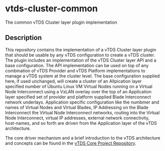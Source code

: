 # vtds-cluster-common
The common vTDS Cluster layer plugin implementation
## Description
This repository contains the implementation of a vTDS Cluster layer
plugin that should be usable by any vTDS configuration to create a
vTDS cluster. The plugin includes an implementation of the vTDS
Cluster layer API and a base configuration. The API implementation can
be used on top of any combination of vTDS Provider and vTDS Platform
implementations to manage a vTDS system at the cluster level. The base
configuration supplied here, if used unchanged, will create a cluster
of an Allpication layer specified number of Ubuntu Linux VM Virtual
Nodes running on a Virtual Node Interconnect using a VxLAN overlay
over the top of an Application layer specified set of provider and
platform supplied Blade Interconnect network underlays. Application
specific configuration like the numbmer and names of Virtual Nodes and
Virtual Blades, IP Addressing on the Blade Interconnect the Virtual
Node Interconnect networks, routing into the Virtual Node
Interconnect, virtual IP addresses, external network connectivity,
host-names, and so forth are driven from the Application layer of the
vTDS architecture.

The core driver mechanism and a brief introduction to the vTDS
architecture and concepts can be found in the [vTDS Core Project
Repository](https://github.com/Cray-HPE/vtds-core/tree/main).
